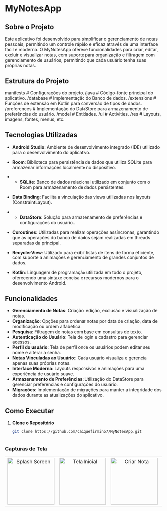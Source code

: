 # MyNotesApp


## Sobre o Projeto

Este aplicativo foi desenvolvido para simplificar o gerenciamento de notas pessoais, permitindo um controle rápido e eficaz através de uma interface fácil e moderna. O MyNotesApp oferece funcionalidades para criar, editar, excluir e visualizar notas, com suporte para organização e filtragem com  gerenciamento de usuários, permitindo que cada usuário tenha suas próprias notas.

## Estrutura do Projeto

manifests # Configurações do projeto.
/java # Código-fonte principal do aplicativo.
/database # Implementação do Banco de dados.
/extensions # Funções de extensão em Kotlin para conversão de tipos de dados.
/preferences # Implementação do DataStore para armazenamento de preferências do usuário.
/model # Entidades.
/ui # Activities.
/res # Layouts, imagens, fontes, menus, etc.

## Tecnologias Utilizadas

- **Android Studio**: Ambiente de desenvolvimento integrado (IDE) utilizado para o desenvolvimento do aplicativo.

- **Room**: Biblioteca para persistência de dados que utiliza SQLite para armazenar informações localmente no dispositivo.

- - **SQLite**: Banco de dados relacional utilizado em conjunto com o Room para armazenamento de dados persistentes.

- **Data Binding**: Facilita a vinculação das views utilizadas nos layouts (ConstraintLayout).
  
- - **DataStore**: Solução para armazenamento de preferências e configurações do usuário..

- **Coroutines**: Utilizadas para realizar operações assíncronas, garantindo que as operações do banco de dados sejam realizadas em threads separadas da principal.

- **RecyclerView**: Utilizado para exibir listas de itens de forma eficiente, com suporte a animações e gerenciamento de grandes conjuntos de dados.

- **Kotlin**: Linguagem de programação utilizada em todo o projeto, oferecendo uma sintaxe concisa e recursos modernos para o desenvolvimento Android.



## Funcionalidades

- **Gerenciamento de Notas**: Criação, edição, exclusão e visualização de notas.
- **Organização**: Opções para ordenar notas por data de criação, data de modificação ou ordem alfabética.
- **Pesquisa**: Filtragem de notas com base em consultas de texto.
- **Autenticação do Usuário**: Tela de login e cadastro para gerenciar acessos.
- **Perfil do usuário**: Tela de perfil onde os usuários podem editar seu nome e alterar a senha.
- **Notas Vinculadas ao Usuário**:: Cada usuário visualiza e gerencia apenas suas próprias notas.
- **Interface Moderna**: Layouts responsivos e animações para uma experiência de usuário suave.
- **Armazenamento de Preferências**: Utilização do DataStore para gerenciar preferências e configurações do usuário.
- **Migrações**: Implementação de migrações para manter a integridade dos dados durante as atualizações do aplicativo.

## Como Executar

1. **Clone o Repositório**
   ```bash
   git clone https://github.com/caiquefirmino7/MyNotesApp.git
   


### Capturas de Tela

<table align="center">
  <tr>
    <td align="center">
      <img src="app/src/main/res/assets/splashscreen.png" width="150" alt="Splash Screen">
    </td>
    <td align="center">
      <img src="app/src/main/res/assets/telainicial.jpeg" width="150" alt="Tela Inicial">
    </td>
    <td align="center">
      <img src="app/src/main/res/assets/criarnota.jpeg" width="150" alt="Criar Nota">
    </td>
    <td align="center">
      <img src="app/src/main/res/assets/notas.jpeg" width="150" alt="Notas">
    </td>
  </tr>
</table>


